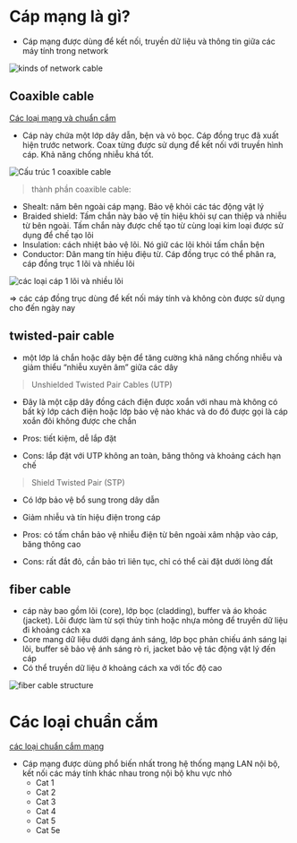 # Cáp mạng là gì?
- Cáp mạng được dùng để kết nối, truyền dữ liệu và thông tin giữa các máy tính trong network

![kinds of network cable](https://apluscablerunners.com/wp-content/uploads/2019/02/network-cable-types.jpg)

## Coaxible cable

[Các loại mạng và chuẩn cắm](https://www.computernetworkingnotes.org/images/networking-tutorials/nt12-01-coaixal-cable.png)

- Cáp này chứa một lớp dây dẫn, bện và vỏ bọc. Cáp đồng trục đã xuất hiện trước network. Coax từng được sử dụng để kết nối với truyền hình cáp. Khả năng chống nhiễu khá tốt.

![Cấu trúc 1 coaxible cable](https://www.computernetworkingnotes.org/images/networking-tutorials/nt12-01-coaixal-cable.png)

> thành phần coaxible cable:

- Shealt: năm bên ngoài cáp mạng. Bảo vệ khỏi các tác động vật lý
- Braided shield: Tấm chắn này bảo vệ tín hiệu khỏi sự can thiệp và nhiễu từ bên ngoài. Tấm chắn này được chế tạo từ cùng loại kim loại được sử dụng để chế tạo lõi
- Insulation: cách nhiệt bảo vệ lõi. Nó giữ các lõi khỏi tấm chắn bện
- Conductor: Dân mang tín hiệu điệu từ. Cáp đồng trục có thể phân ra, cáp đồng trục 1 lõi và nhiều lõi

![các loại cáp 1 lõi và nhiều lõi](https://www.computernetworkingnotes.org/images/networking-tutorials/nt12-02-single-core-multi-core-coaxial-cable.png)

=> các cáp đồng trục dùng để kết nối máy tính và không còn được sử dụng cho đến ngày nay

## twisted-pair cable
- một lớp lá chắn hoặc dây bện để tăng cường khả năng chống nhiễu và giảm thiểu “nhiễu xuyên âm” giữa các dây

> Unshielded Twisted Pair Cables (UTP)

- Đây là một cặp dây đồng cách điện được xoắn với nhau mà không có bất kỳ lớp cách điện hoặc lớp bảo vệ nào khác và do đó được gọi là cáp xoắn đôi không được che chắn

- Pros: tiết kiệm, dễ lắp đặt
- Cons: lắp đặt với UTP không an toàn, băng thông và khoảng cách hạn chế

> Shield Twisted Pair (STP)

- Có lớp bảo vệ bổ sung trong dây dẫn
- Giảm nhiễu và tín hiệu điện trong cáp

- Pros: có tấm chắn bảo vệ nhiễu điện từ bên ngoài xâm nhập vào cáp, băng thông cao
- Cons: rất đắt đỏ, cần bảo trì liên tục, chỉ có thể cài đặt dưới lòng đất

## fiber cable
- cáp này bao gồm lõi (core), lớp bọc (cladding), buffer và áo khoác (jacket). Lõi được làm từ sợi thủy tinh hoặc nhựa mỏng để truyền dữ liệu đi khoảng cách xa
- Core mang dữ liệu dưới dạng ánh sáng, lớp bọc phản chiếu ánh sáng lại lõi, buffer sẽ bảo vệ ánh sáng rò rỉ, jacket bảo vệ tác động vật lý đến cáp
- Có thể truyền dữ liệu ở khoảng cách xa với tốc độ cao

![fiber cable structure](https://www.computernetworkingnotes.org/images/networking-tutorials/nt12-04-smf-mmf-fiber-optical.png)

# Các loại chuẩn cắm 

[các loại chuẩn cắm mạng](https://maytinhthainguyen.vn/phan-biet-cac-chuan-day-mang-cat-5-5e-6-6a-7-8-toc-do-hieu-suat-va-ky-hieu.html)

- Cáp mạng được dùng phổ biến nhất trong hệ thống mạng LAN nội bộ, kết nối các máy tính khác nhau trong nội bộ khu vực nhỏ 
  - Cat 1
  - Cat 2
  - Cat 3
  - Cat 4 
  - Cat 5
  - Cat 5e